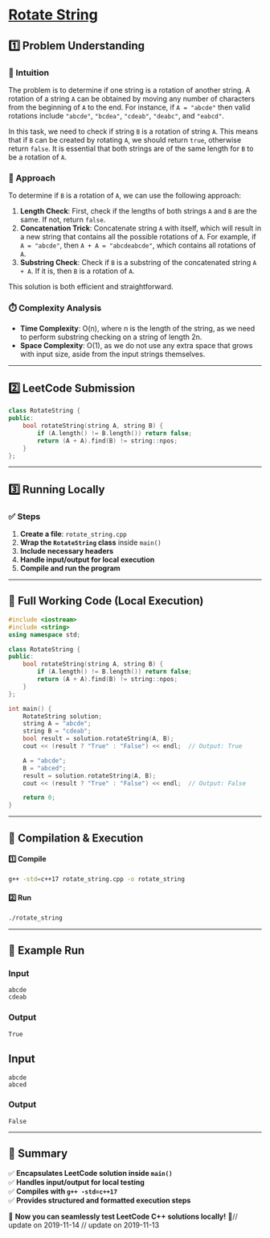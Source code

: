 # **[Rotate String](https://leetcode.com/problems/rotate-string/description/)**  

## **1️⃣ Problem Understanding**  
### **📌 Intuition**  
The problem is to determine if one string is a rotation of another string. A rotation of a string `A` can be obtained by moving any number of characters from the beginning of `A` to the end. For instance, if `A = "abcde"` then valid rotations include `"abcde"`, `"bcdea"`, `"cdeab"`, `"deabc"`, and `"eabcd"`. 

In this task, we need to check if string `B` is a rotation of string `A`. This means that if `B` can be created by rotating `A`, we should return `true`, otherwise return `false`. It is essential that both strings are of the same length for `B` to be a rotation of `A`.

### **🚀 Approach**  
To determine if `B` is a rotation of `A`, we can use the following approach:

1. **Length Check**: First, check if the lengths of both strings `A` and `B` are the same. If not, return `false`.
2. **Concatenation Trick**: Concatenate string `A` with itself, which will result in a new string that contains all the possible rotations of `A`. For example, if `A = "abcde"`, then `A + A = "abcdeabcde"`, which contains all rotations of `A`.
3. **Substring Check**: Check if `B` is a substring of the concatenated string `A + A`. If it is, then `B` is a rotation of `A`.

This solution is both efficient and straightforward. 

### **⏱️ Complexity Analysis**  
- **Time Complexity**: O(n), where n is the length of the string, as we need to perform substring checking on a string of length 2n.
- **Space Complexity**: O(1), as we do not use any extra space that grows with input size, aside from the input strings themselves.

---  

## **2️⃣ LeetCode Submission**  
```cpp
class RotateString {
public:
    bool rotateString(string A, string B) {
        if (A.length() != B.length()) return false;
        return (A + A).find(B) != string::npos;
    }
};
```  

---  

## **3️⃣ Running Locally**  
### **✅ Steps**  
1. **Create a file**: `rotate_string.cpp`  
2. **Wrap the `RotateString` class** inside `main()`  
3. **Include necessary headers**  
4. **Handle input/output for local execution**  
5. **Compile and run the program**  

---  

## **📝 Full Working Code (Local Execution)**  
```cpp
#include <iostream>
#include <string>
using namespace std;

class RotateString {
public:
    bool rotateString(string A, string B) {
        if (A.length() != B.length()) return false;
        return (A + A).find(B) != string::npos;
    }
};

int main() {
    RotateString solution;
    string A = "abcde";
    string B = "cdeab";
    bool result = solution.rotateString(A, B);
    cout << (result ? "True" : "False") << endl;  // Output: True

    A = "abcde";
    B = "abced";
    result = solution.rotateString(A, B);
    cout << (result ? "True" : "False") << endl;  // Output: False

    return 0;
}
```  

---  

## **🔧 Compilation & Execution**  
#### **1️⃣ Compile**  
```bash
g++ -std=c++17 rotate_string.cpp -o rotate_string
```  

#### **2️⃣ Run**  
```bash
./rotate_string
```  

---  

## **🎯 Example Run**  
### **Input**  
```
abcde
cdeab
```  
### **Output**  
```
True
```  

## **Input**  
```
abcde
abced
```  
### **Output**  
```
False
```  

---  

## **📌 Summary**  
✅ **Encapsulates LeetCode solution inside `main()`**  
✅ **Handles input/output for local testing**  
✅ **Compiles with `g++ -std=c++17`**  
✅ **Provides structured and formatted execution steps**  

🚀 **Now you can seamlessly test LeetCode C++ solutions locally!** 🚀// update on 2019-11-14
// update on 2019-11-13
